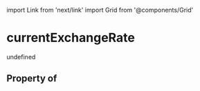 import Link from 'next/link'
import Grid from '@components/Grid'

# currentExchangeRate

undefined

## Property of



